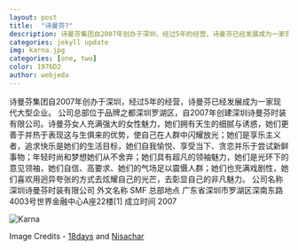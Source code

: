 ```yaml
---
layout: post
title:  "诗曼芬?"
description: 诗曼芬集团自2007年创办于深圳，经过5年的经营，诗曼芬已经发展成为一家现代大型企业。 公司总部位于品牌之都深圳罗湖区，自2007年创建深圳诗曼芬时装有限公司。诗曼芬女人充满强大的女性魅力，她们拥有天生的细腻与诱惑，她们更善于并热于表现这与生俱来的优势，使自己在人群中闪耀放光；她们是享乐主义者，追求快乐是她们的生活目标，她们自我愉悦、享受当下、贪恋并乐于尝试新鲜事物；年轻时尚和梦想她们从不舍弃；她们具有超凡的领袖魅力，她们是光环下的意见领袖，她们自信、高要求、她们的气场足以震慑人群；她们也充满戏剧性，她们喜欢用迥异夸张的方式去炫耀自己的光芒，去彰显自己的非凡魅力。公司名称 深圳诗曼芬时装有限公司 外文名称 SMF 总部地点 广东省深圳市罗湖区深南东路4003号世界金融中心A座22楼[1]  成立时间 2007date:   2016-06-13 10:51:47 +0530
categories: jekyll update
img: karna.jpg
categories: [one, two]
color: 1976D2
author: webjeda
---
```


诗曼芬集团自2007年创办于深圳，经过5年的经营，诗曼芬已经发展成为一家现代大型企业。 公司总部位于品牌之都深圳罗湖区，自2007年创建深圳诗曼芬时装有限公司。诗曼芬女人充满强大的女性魅力，她们拥有天生的细腻与诱惑，她们更善于并热于表现这与生俱来的优势，使自己在人群中闪耀放光；她们是享乐主义者，追求快乐是她们的生活目标，她们自我愉悦、享受当下、贪恋并乐于尝试新鲜事物；年轻时尚和梦想她们从不舍弃；她们具有超凡的领袖魅力，她们是光环下的意见领袖，她们自信、高要求、她们的气场足以震慑人群；她们也充满戏剧性，她们喜欢用迥异夸张的方式去炫耀自己的光芒，去彰显自己的非凡魅力。
公司名称 深圳诗曼芬时装有限公司 外文名称 SMF 总部地点 广东省深圳市罗湖区深南东路4003号世界金融中心A座22楼[1]  成立时间 2007

![Karna]({{site.baseurl}}/images/karna-2.jpg)


Image Credits - [18days](https://www.youtube.com/watch?v=kyHFBybC3RI) and [Nisachar](http://nisachar.deviantart.com/gallery/37429163/18-Days) 